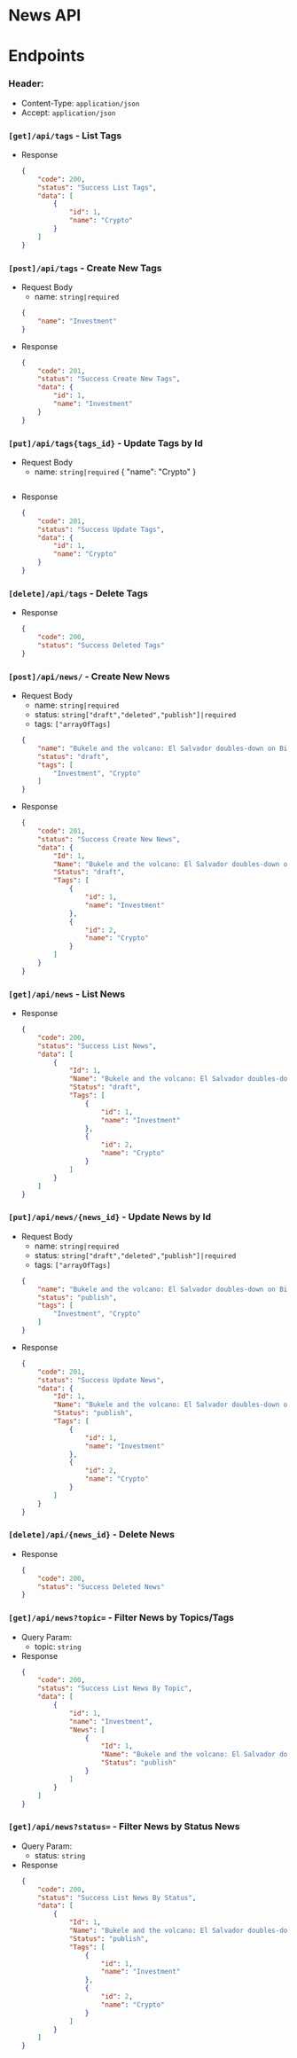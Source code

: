 # News API

# Endpoints
### Header: 
- Content-Type: `application/json`
- Accept: `application/json`

### `[get]/api/tags` - List Tags  
- Response
    ```json
    {
        "code": 200,
        "status": "Success List Tags",
        "data": [
            {
                "id": 1,
                "name": "Crypto"
            }
        ]
    }
    ```
### `[post]/api/tags` - Create New Tags 
- Request Body
    - name: `string|required`
    ```json
    {
        "name": "Investment"
    }
    ```
- Response
    ```json
    {
        "code": 201,
        "status": "Success Create New Tags",
        "data": {
            "id": 1,
            "name": "Investment"
        }
    }
    ```
### `[put]/api/tags{tags_id}` - Update Tags by Id
- Request Body
    - name: `string|required`
    {
        "name": "Crypto"
    }
    ```
- Response
    ```json
    {
        "code": 201,
        "status": "Success Update Tags",
        "data": {
            "id": 1,
            "name": "Crypto"
        }
    }
    ```
### `[delete]/api/tags` - Delete Tags
- Response
    ```json
    {
        "code": 200,
        "status": "Success Deleted Tags"
    }
    ```
### `[post]/api/news/` - Create New News 
- Request Body
    - name: `string|required`
    - status: `string["draft","deleted","publish"]|required`
    - tags: `["arrayOfTags]`
    ```json
    {
        "name": "Bukele and the volcano: El Salvador doubles-down on Bitcoin",
        "status": "draft",
        "tags": [
            "Investment", "Crypto"
        ]
    }
    ```
- Response
    ```json
    {
        "code": 201,
        "status": "Success Create New News",
        "data": {
            "Id": 1,
            "Name": "Bukele and the volcano: El Salvador doubles-down on Bitcoin",
            "Status": "draft",
            "Tags": [
                {
                    "id": 1,
                    "name": "Investment"
                },
                {
                    "id": 2,
                    "name": "Crypto"
                }
            ]
        }
    }
    ```
### `[get]/api/news` - List News  
- Response
    ```json
    {
        "code": 200,
        "status": "Success List News",
        "data": [
            {
                "Id": 1,
                "Name": "Bukele and the volcano: El Salvador doubles-down on Bitcoin",
                "Status": "draft",
                "Tags": [
                    {
                        "id": 1,
                        "name": "Investment"
                    },
                    {
                        "id": 2,
                        "name": "Crypto"
                    }
                ]
            }
        ]
    }
    ```
### `[put]/api/news/{news_id}` - Update News by Id
- Request Body
    - name: `string|required`
    - status: `string["draft","deleted","publish"]|required`
    - tags: `["arrayOfTags]`
    ```json
    {
        "name": "Bukele and the volcano: El Salvador doubles-down on Bitcoin",
        "status": "publish",
        "tags": [
            "Investment", "Crypto"
        ]
    }
    ```
- Response
    ```json
    {
        "code": 201,
        "status": "Success Update News",
        "data": {
            "Id": 1,
            "Name": "Bukele and the volcano: El Salvador doubles-down on Bitcoin",
            "Status": "publish",
            "Tags": [
                {
                    "id": 1,
                    "name": "Investment"
                },
                {
                    "id": 2,
                    "name": "Crypto"
                }
            ]
        }
    }
    ```
### `[delete]/api/{news_id}` - Delete News
- Response
    ```json
    {
        "code": 200,
        "status": "Success Deleted News"
    }
    ```

### `[get]/api/news?topic=` - Filter News by Topics/Tags
- Query Param:
    - topic: `string`
- Response
    ```json
    {
        "code": 200,
        "status": "Success List News By Topic",
        "data": [
            {
                "id": 1,
                "name": "Investment",
                "News": [
                    {
                        "Id": 1,
                        "Name": "Bukele and the volcano: El Salvador doubles-down on Bitcoin",
                        "Status": "publish"
                    }
                ]
            }
        ]
    }
    ```
### `[get]/api/news?status=` - Filter News by Status News  
- Query Param:
    - status: `string`
- Response
    ```json
    {
        "code": 200,
        "status": "Success List News By Status",
        "data": [
            {
                "Id": 1,
                "Name": "Bukele and the volcano: El Salvador doubles-down on Bitcoin",
                "Status": "publish",
                "Tags": [
                    {
                        "id": 1,
                        "name": "Investment"
                    },
                    {
                        "id": 2,
                        "name": "Crypto"
                    }
                ]
            }
        ]
    }
    ```



